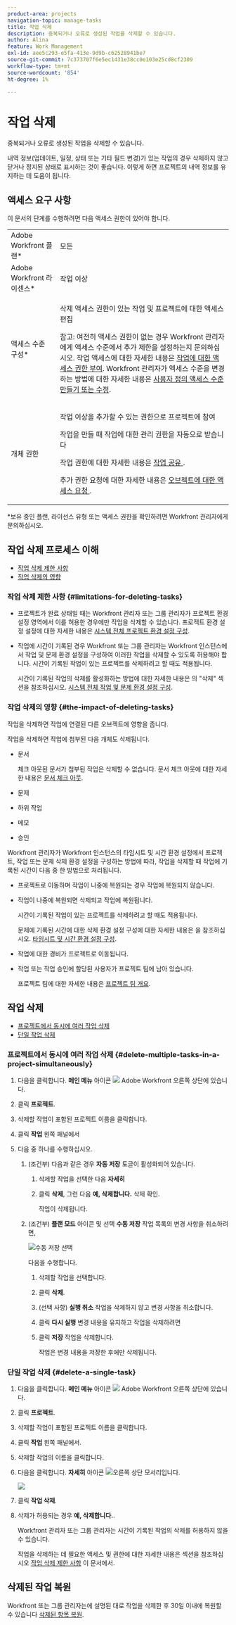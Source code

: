 ```yaml
---
product-area: projects
navigation-topic: manage-tasks
title: 작업 삭제
description: 중복되거나 오류로 생성된 작업을 삭제할 수 있습니다.
author: Alina
feature: Work Management
exl-id: aee5c293-e5fa-413e-9d9b-c62528941be7
source-git-commit: 7c373707f6e5ec1431e38cc0e103e25cd8cf2309
workflow-type: tm+mt
source-wordcount: '854'
ht-degree: 1%

---
```


# 작업 삭제

중복되거나 오류로 생성된 작업을 삭제할 수 있습니다.

내역 정보(업데이트, 일정, 상태 또는 기타 필드 변경)가 있는 작업의 경우 삭제하지 않고 닫거나 정지된 상태로 표시하는 것이 좋습니다. 이렇게 하면 프로젝트의 내역 정보를 유지하는 데 도움이 됩니다.

## 액세스 요구 사항

이 문서의 단계를 수행하려면 다음 액세스 권한이 있어야 합니다.

<table style="table-layout:auto"> 
 <col> 
 <col> 
 <tbody> 
  <tr> 
   <td role="rowheader">Adobe Workfront 플랜*</td> 
   <td> <p>모든</p> </td> 
  </tr> 
  <tr> 
   <td role="rowheader">Adobe Workfront 라이센스*</td> 
   <td> <p>작업 이상</p> </td> 
  </tr> 
  <tr> 
   <td role="rowheader">액세스 수준 구성*</td> 
   <td> <p>삭제 액세스 권한이 있는 작업 및 프로젝트에 대한 액세스 편집</p> <p>참고: 여전히 액세스 권한이 없는 경우 Workfront 관리자에게 액세스 수준에서 추가 제한을 설정하는지 문의하십시오. 작업 액세스에 대한 자세한 내용은 <a href="../../../administration-and-setup/add-users/configure-and-grant-access/grant-access-tasks.md" class="MCXref xref">작업에 대한 액세스 권한 부여</a>. Workfront 관리자가 액세스 수준을 변경하는 방법에 대한 자세한 내용은 <a href="../../../administration-and-setup/add-users/configure-and-grant-access/create-modify-access-levels.md" class="MCXref xref">사용자 정의 액세스 수준 만들기 또는 수정</a>. </p> </td> 
  </tr> 
  <tr> 
   <td role="rowheader">개체 권한</td> 
   <td> <p>작업 이상을 추가할 수 있는 권한으로 프로젝트에 참여</p> <p>작업을 만들 때 작업에 대한 관리 권한을 자동으로 받습니다</p> <p> 작업 권한에 대한 자세한 내용은 <a href="../../../workfront-basics/grant-and-request-access-to-objects/share-a-task.md" class="MCXref xref">작업 공유 </a>. </p> <p>추가 권한 요청에 대한 자세한 내용은 <a href="../../../workfront-basics/grant-and-request-access-to-objects/request-access.md" class="MCXref xref">오브젝트에 대한 액세스 요청 </a>.</p> </td> 
  </tr> 
 </tbody> 
</table>

&#42;보유 중인 플랜, 라이선스 유형 또는 액세스 권한을 확인하려면 Workfront 관리자에게 문의하십시오.

## 작업 삭제 프로세스 이해

* [작업 삭제 제한 사항](#limitations-for-deleting-tasks)
* [작업 삭제의 영향](#the-impact-of-deleting-tasks)

### 작업 삭제 제한 사항  {#limitations-for-deleting-tasks}

* 프로젝트가 완료 상태일 때는 Workfront 관리자 또는 그룹 관리자가 프로젝트 환경 설정 영역에서 이를 허용한 경우에만 작업을 삭제할 수 있습니다. 프로젝트 환경 설정 설정에 대한 자세한 내용은 [시스템 전체 프로젝트 환경 설정 구성](../../../administration-and-setup/set-up-workfront/configure-system-defaults/set-project-preferences.md).

* 작업에 시간이 기록된 경우 Workfront 또는 그룹 관리자는 Workfront 인스턴스에서 작업 및 문제 환경 설정을 구성하여 이러한 작업을 삭제할 수 있도록 허용해야 합니다. 시간이 기록된 작업이 있는 프로젝트를 삭제하려고 할 때도 적용됩니다.

  <!--
  (NOTE: the last statement is NWE&nbsp;only; not possible in classic)
  -->

  시간이 기록된 작업의 삭제를 활성화하는 방법에 대한 자세한 내용은 의 &quot;삭제&quot; 섹션을 참조하십시오. [시스템 전체 작업 및 문제 환경 설정 구성](../../../administration-and-setup/set-up-workfront/configure-system-defaults/set-task-issue-preferences.md).

### 작업 삭제의 영향 {#the-impact-of-deleting-tasks}

작업을 삭제하면 작업에 연결된 다른 오브젝트에 영향을 줍니다.

작업을 삭제하면 작업에 첨부된 다음 개체도 삭제됩니다.

* 문서

  체크 아웃된 문서가 첨부된 작업은 삭제할 수 없습니다. 문서 체크 아웃에 대한 자세한 내용은 [문서 체크 아웃](../../../documents/managing-documents/check-out-documents.md).

* 문제
* 하위 작업
* 메모
* 승인

Workfront 관리자가 Workfront 인스턴스의 타임시트 및 시간 환경 설정에서 프로젝트, 작업 또는 문제 삭제 환경 설정을 구성하는 방법에 따라, 작업을 삭제할 때 작업에 기록된 시간이 다음 중 한 방법으로 처리됩니다.

* 프로젝트로 이동하며 작업이 나중에 복원되는 경우 작업에 복원되지 않습니다.
* 작업이 나중에 복원되면 삭제되고 작업에 복원됩니다.

  시간이 기록된 작업이 있는 프로젝트를 삭제하려고 할 때도 적용됩니다.

  <!--
  <MadCap:conditionalText data-mc-conditions="QuicksilverOrClassic.Draft mode">
  (NOTE: this stays NWE; not possible in classic;)
  </MadCap:conditionalText>
  -->

  문제에 기록된 시간에 대한 삭제 환경 설정 구성에 대한 자세한 내용은 을 참조하십시오. [타임시트 및 시간 환경 설정 구성](../../../administration-and-setup/set-up-workfront/configure-timesheets-schedules/timesheet-and-hour-preferences.md).

* 작업에 대한 경비가 프로젝트로 이동됩니다.

* 작업 또는 작업 승인에 할당된 사용자가 프로젝트 팀에 남아 있습니다.

  프로젝트 팀에 대한 자세한 내용은 [프로젝트 팀 개요](../../../manage-work/projects/planning-a-project/project-team-overview.md).

## 작업 삭제

* [프로젝트에서 동시에 여러 작업 삭제](#delete-multiple-tasks-in-a-project-simultaneously)
* [단일 작업 삭제](#delete-a-single-task)

### 프로젝트에서 동시에 여러 작업 삭제  {#delete-multiple-tasks-in-a-project-simultaneously}

1. 다음을 클릭합니다. **메인 메뉴** 아이콘 ![](assets/main-menu-icon.png) Adobe Workfront 오른쪽 상단에 있습니다.

1. 클릭 **프로젝트**.
1. 삭제할 작업이 포함된 프로젝트 이름을 클릭합니다.
1. 클릭 **작업** 왼쪽 패널에서
1. 다음 중 하나를 수행하십시오.

   1. (조건부) 다음과 같은 경우 **자동 저장** 토글이 활성화되어 있습니다.

      1. 삭제할 작업을 선택한 다음 **자세히**
      1. 클릭 **삭제**, 그런 다음 **예, 삭제합니다.** 삭제 확인.

         작업이 삭제됩니다.

   1. (조건부) **플랜 모드** 아이콘 및 선택 **수동 저장** 작업 목록의 변경 사항을 취소하려면,

      ![수동 저장 선택](assets/manual-save-option.png)

      다음을 수행합니다.

      1. 삭제할 작업을 선택합니다.
      1. 클릭 **삭제**.
      1. (선택 사항) **실행 취소** 작업을 삭제하지 않고 변경 사항을 취소합니다.
      1. 클릭 **다시 실행** 변경 내용을 유지하고 작업을 삭제하려면
      1. 클릭 **저장** 작업을 삭제합니다.

         작업은 변경 내용을 저장한 후에만 삭제됩니다.

### 단일 작업 삭제 {#delete-a-single-task}

1. 다음을 클릭합니다. **메인 메뉴** 아이콘 ![](assets/main-menu-icon.png) Adobe Workfront 오른쪽 상단에 있습니다.

1. 클릭 **프로젝트**.
1. 삭제할 작업이 포함된 프로젝트 이름을 클릭합니다.
1. 클릭 **작업** 왼쪽 패널에서.
1. 삭제할 작업의 이름을 클릭합니다.
1. 다음을 클릭합니다. **자세히** 아이콘 ![](assets/qs-more-menu.png)오른쪽 상단 모서리입니다.

   ![](assets/delete-tasks-task-level-nwe-350x225.png)

1. 클릭 **작업 삭제**.
1. 삭제가 허용되는 경우 **예, 삭제합니다.**.

   Workfront 관리자 또는 그룹 관리자는 시간이 기록된 작업의 삭제를 허용하지 않을 수 있습니다.

   작업을 삭제하는 데 필요한 액세스 및 권한에 대한 자세한 내용은 섹션을 참조하십시오 [작업 삭제 제한 사항](#limitations-for-deleting-tasks) 이 문서에서.

## 삭제된 작업 복원

Workfront 또는 그룹 관리자는에 설명된 대로 작업을 삭제한 후 30일 이내에 복원할 수 있습니다 [삭제된 항목 복원](../../../administration-and-setup/manage-workfront/manage-deleted-items/restore-deleted-items.md).
